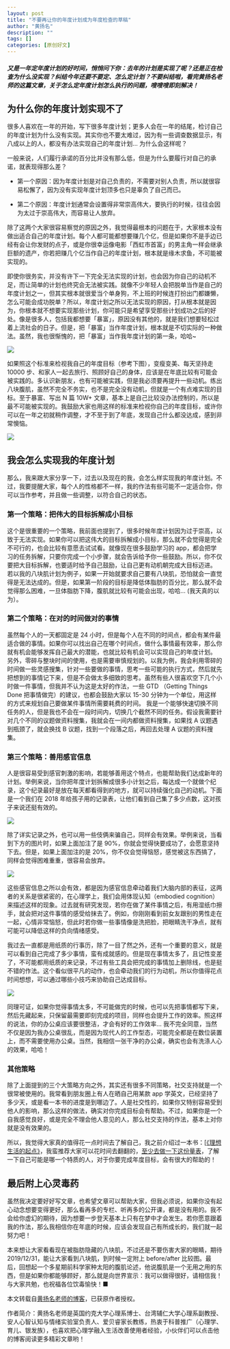 ```yaml
---
layout: post
title: "不要再让你的年度计划成为年度检查的草稿"
author: "黄扬名"
description: ""
tags: []
categories: [原创好文]
---
```


##### 又是一年定年度计划的好时间，悄悄问下你：去年的计划是实现了呢？还是正在检查为什么没实现？纠结今年还要不要定、怎么定计划？不要纠结啦，看完黄扬名老师的这篇文章，关于怎么定年度计划怎么执行的问题，嗖嗖嗖即刻解决！

## 为什么你的年度计划实现不了

很多人喜欢在一年的开始，写下很多年度计划；更多人会在一年的结尾，检讨自己的年度计划为什么没有实现。其实你也不要太难过，因为有一些调查数据显示，有八成以上的人，都没有办法实现自己的年度计划… 为什么会这样呢？

一般来说，人们履行承诺的百分比并没有那么低，但是为什么要履行对自己的承诺，就表现得那么差？

- 第一个原因：因为年度计划是对自己负责的，不需要对别人负责，所以就很容易松懈了，因为没有实现年度计划顶多也只是辜负了自己而已。

- 第二个原因：年度计划通常会设置得非常崇高伟大，要执行的时候，往往会因为太过于崇高伟大，而容易让人放弃。

除了这两个大家很容易察觉的原因之外，我觉得最根本的问题在于，大家根本没有做出适合自己的年度计划。每个人都可能都想要赚几个亿，但是如果你不是手边已经有会让你发财的点子，或是你很幸运像电影「西虹市首富」的男主角一样会继承巨额的遗产，你若把赚几个亿当作自己的年度计划，根本就是缘木求鱼，不可能被实现的。

即使你很务实，并没有许下一下完全无法实现的计划，也会因为你自己的动机不足，而让简单的计划也终究会无法被实践。就像不少年轻人会把脱单当作是自己的年度计划之一，但其实根本就很爱当个单身狗，不上班的时候连打扮出门都嫌懒，怎么可能会成功脱单？所以，年度计划之所以无法实现的原因，打从根本就是因为，你根本就不想要实现那些计划，你可能只是希望享受那些计划成功之后的好处。像是很多人，包括我都想要「暴富」，原因没有其他的，就是我们想要轻松过着上流社会的日子。但是，把「暴富」当作年度计划，根本就是不切实际的一种做法。虽然，我也很惭愧的，把「暴富」当作我年度计划的第一条，哈哈~

![](https://ws1.sinaimg.cn/large/006tNc79gy1fz7pve7zmxj30840hz0vl.jpg)

如果照这个标准来检视我自己的年度目标（参考下图），变瘦变美、每天坚持走 10000 步、和家人一起去旅行、照顾好自己的身体，应该是在年底比较有可能会被实践的。多认识新朋友，也有可能被实践，但是我必须要再提升一些动机。练出八块腹肌，虽然不完全不务实，也不是完全没有动机，但就是一个有点难实现的目标。至于暴富、写出 N 篇 10W+ 文章，基本上是自己比较没办法控制的，所以是最不可能被实现的。我鼓励大家也用这样的标准来检视你自己的年度目标，或许你可以在一年之初就稍作调整，才不至于到了年底，发现自己什么都没达成，感到非常懊恼。

![](https://ws2.sinaimg.cn/large/006tNc79gy1fz7pybce6dj30gp0bhtbd.jpg)

## 我会怎么实现我的年度计划

那么，我来跟大家分享一下，过去以及现在的我，会怎么样实现我的年度计划。不过，我要提醒大家，每个人的性格都不一样，我的作法有些可能不一定适合你，你可以当作参考，并且做一些调整，以符合自己的状态。

### 第一个策略：把伟大的目标拆解成小目标

这个是很重要的一个策略，我前面也提到了，很多时候年度计划因为过于崇高，以致于无法实现。如果你可以把这伟大的目标拆解成小目标，那么就不会觉得是完全不可行的，也会比较有意愿去试试看。就像现在很多鼓励学习的 app，都会把学习的任务拆解，只要你完成一个小步骤，就会告诉给予你一些鼓励。所以，你不仅要把大目标拆解，也要适时给予自己鼓励，让自己更有动机朝完成大目标迈进。
若以我的八块肌计划为例子，如果一开始就要求自己要有八块肌，恐怕就会一直觉得是无法达成的。但是，如果第一阶段的目标是降低体脂肪的百分比，那么就不会觉得那么困难，一旦体脂肪下降，腹肌就比较有可能会出现，哈哈… (我天真的以为）。

### 第二个策略：在对的时间做对的事情

虽然每个人的一天都固定是 24 小时，但是每个人在不同的时间点，都会有某件最适合做的事情。如果你可以找出自己在哪个时间点，做什么事情最有效率，那么你就有机会能够发挥自己最大的潜能，也就比较有机会可以实现自己的年度计划。
另外，零碎与整块时间的使用，也是需要审慎规划的。以我为例，我会利用零碎的时间做一些灵感搜集，针对一些要做的事情，思考一些可能的执行方式，然后就先把想到的事情记下来，但是不会做太多细致的思考。虽然有些人很喜欢空下几个小时做一件事情，但我并不认为这是太好的作法，一些 GTD （Getting Things Done 把事情做完）的建议，也都会鼓励大家以 15-30 分钟为一个单位，用这样的方式来规划自己要做某件事情所需要耗费的时间。
我是一个能够快速切换不同任务的人，但是我也不会在一段时间内，切换几个截然不同的任务。假设我需要针对几个不同的议题做资料搜集，我就会在一间内都做资料搜集，如果找 A 议题遇到瓶颈了，就会换找 B 议题，找到一个段落之后，再回去处理 A 议题的资料搜集。

### 第三个策略：善用感官信息

人是很容易受到感官刺激的影响，若能够善用这个特点，也能帮助我们达成新年的计划。举例来说，当你把年度计划拆解成很多小计划之后，每达成一个就做个纪录，这个纪录最好是放在每天都看得到的地方，就可以持续强化自己的动机。下面是一个我们在 2018 年给孩子用的记录表，让他们看到自己集了多少点数，这对孩子来说还挺有效的。

![](https://ws4.sinaimg.cn/large/006tNc79gy1fz7q0d56vmj30er0b2n6q.jpg)

除了详实记录之外，也可以用一些伎俩来骗自己，同样会有效果。举例来说，当看到下方的图片时，如果上面加注了是 90%，你就会觉得快要成功了，会愿意坚持下去。但是，如果上面加注的是 20%，你不仅会觉得恼怒，感觉被这东西搞了，同样会觉得困难重重，很容易会放弃。

![](https://ws2.sinaimg.cn/large/006tNc79gy1fz7q0wx6kyj30eo09qwgr.jpg)

这些感官信息之所以会有效，都是因为感官信息牵动着我们大脑内部的表征，这两者的关系是很紧密的，在心理学上，我们会用体现认知（embodied cognition） 来描述这样的现象。过去就有研究发现，若你在做了某件事情之后，有用湿纸巾擦手，就会把对这件事情的感受给抹去了。例如，你刚刚看到前女友跟别的男性走在一起，心情非常恼怒，但此时若你做一些事情像是洗把脸，把眼睛洗干净点，就有可能可以降低这样的负向情绪感受。

我过去一直都是用纸质的行事历，除了一目了然之外，还有一个重要的意义，就是可以看到自己完成了多少事情，蛮有成就感的。但是现在事情太多了，且记性变差了，不可能都用纸质的来记录，不过有些工具会把完成的事情加上删除线，也是挺不错的作法。这个看似很平凡的动作，也会牵动我们的行为动机，所以你值得花点时间想想，可以通过哪些小技巧来协助自己达成目标。

![](https://ws3.sinaimg.cn/large/006tNc79gy1fz7q1y0cimj30f406naav.jpg)

同理可证，如果你觉得事情太多，不可能做完的时候，也可以先把事情都写下来，然后先藏起来，只保留最需要即刻完成的项目，同样也会提升工作的效率。照这样的说法，你的办公桌应该要很整洁，才会有好的工作效率… 我不完全同意，当然不仅是因为我办公桌很乱，而是因为现代人的工作型态，可能完全都是在数位装置上，而不需要使用办公桌。当然，我相信一张干净的办公桌，确实也会有洗涤人心的效果，哈哈！

### 其他策略

除了上面提到的三个大策略方向之外，其实还有很多不同策略，社交支持就是一个很常被使用的。我常看到朋友圈上有人在晒自己用某款 app 学英文，已经坚持了多少天，或是看一本书的进度是到哪边了。人是社交性的，如果你又特别容易受到他人的影响，那么这样的做法，确实对你完成目标会有帮助。不过，如果你是一个自我感觉良好，或是完全不理会他人意见的人，那么社交支持的作法，基本上对你就是没有效果的。

所以，我觉得大家真的值得花一点时间去了解自己，我之前介绍过一本书：[[《理想生活的起点》](https://zine.la/article/e9964b5605a14fc996d72da81afb5197/)，我蛮推荐大家可以花时间去翻翻的，[至少去做一下这份量表](https://quiz.gretchenrubin.com/four-tendencies-quiz/)，了解一下自己可能是哪一个特质的人，对于你要完成年度目标，会有很大的帮助的！

## 最后附上心灵毒药

虽然我决定要好好写文章，也希望文章可以帮助大家，但我必须说，如果你没有起心动念想要变得更好，那么看再多的专栏、听再多的公开课，都是没有用的。我不会给你虚幻的期待，因为想要一步登天基本上只有在梦中才会发生。若你愿意跟着我的作法，那么我相信你在年底的时候，应该会发现自己有所成长的，我们就一起努力吧！

本来想让大家看看现在被脂肪隐藏的八块肌，不过还是不要伤害大家的眼睛，期待 2019/12/31，能让大家看到八块肌，到时候一定附上 before/after 比较图。最后，回想起一个多星期前科学家种太阳的腹肌论述，他说腹肌是一个无用之用的东西，但是如果你都能够顾好，那么就是向世界宣示：我可以做得很好，请相信我！与大家共勉，也祝福各位饮毒愉快！■

本文转载自[黄扬名老师的博客](https://zine.la/@黃揚名)，已获原作者授权。

作者简介：黄扬名老师是英国约克大学心理系博士、台湾辅仁大学心理系副教授、安人心智认知与情绪实验室负责人、爱贝睿家长教练，热衷于科普推广（心理学、育儿、银发族），也喜欢把心理学融入生活改善使用者经验，小伙伴们可以点击他的博客阅读更多精彩文章哟！
